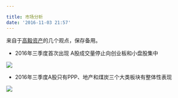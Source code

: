 ```yaml
---

title: 市场分析
date: '2016-11-03 21:57'
---
```


来自于[高毅资产](https://xueqiu.com/9442520620/76935654)的几个观点，保存备用。

- 2016年三季度首次出现 A股成交量停止向创业板和小盘股集中

![](http://ooo.0o0.ooo/2016/11/03/581b42a558ce9.png)

- 2016年三季度A股只有PPP、地产和煤炭三个大类板块有整体性表现

![](http://ooo.0o0.ooo/2016/11/03/581b4304561e0.png)
